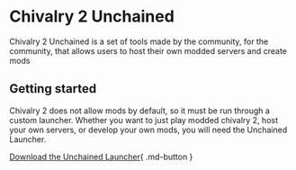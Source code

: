 # Chivalry 2 Unchained
Chivalry 2 Unchained is a set of tools made by the community, for the community, that allows users to host their own modded servers and create mods

## Getting started
Chivalry 2 does not allow mods by default, so it must be run through a custom launcher. Whether you want to just play modded chivalry 2, host your own servers, or develop your own mods, you will need the Unchained Launcher.

[Download the Unchained Launcher](https://github.com/Chiv2-Community/UnchainedLauncher/releases/latest/download/UnchainedLauncher.exe){ .md-button }